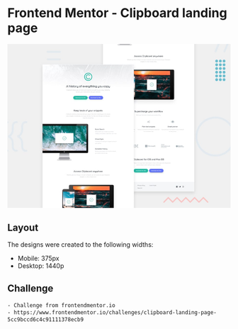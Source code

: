 # Frontend Mentor - Clipboard landing page

![Design preview for the Clipboard landing page coding challenge](./design/desktop-preview.jpg)


## Layout
The designs were created to the following widths:

- Mobile: 375px
- Desktop: 1440p

## Challenge
    - Challenge from frontendmentor.io
    - https://www.frontendmentor.io/challenges/clipboard-landing-page-5cc9bccd6c4c91111378ecb9
